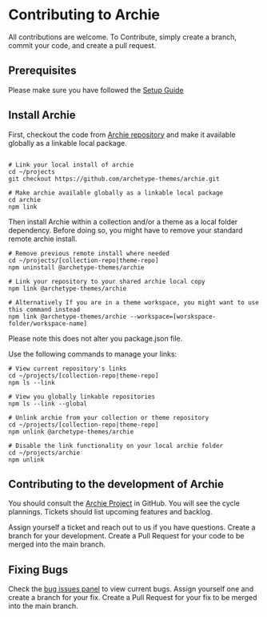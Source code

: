 # Contributing to Archie

All contributions are welcome. To Contribute, simply create a branch, commit your code, and create a pull request.

## Prerequisites

Please make sure you have followed the [Setup Guide](Setup.md)

## Install Archie

First, checkout the code from [Archie repository](https://github.com/archetype-themes/archie) and make it available
globally as a linkable local package.

```shell

# Link your local install of archie
cd ~/projects
git checkout https://github.com/archetype-themes/archie.git

# Make archie available globally as a linkable local package
cd archie
npm link
```

Then install Archie within a collection and/or a theme as a local folder dependency. Before doing so, you might have to
remove your standard remote archie install.

```shell
# Remove previous remote install where needed
cd ~/projects/[collection-repo|theme-repo]
npm uninstall @archetype-themes/archie

# Link your repository to your shared archie local copy
npm link @archetype-themes/archie

# Alternatively If you are in a theme workspace, you might want to use this command instead
npm link @archetype-themes/archie --workspace=[worskspace-folder/workspace-name]
```

Please note this does not alter you package.json file.

Use the following commands to manage your links:

```shell
# View current repository's links
cd ~/projects/[collection-repo|theme-repo]
npm ls --link

# View you globally linkable repositories
npm ls --link --global

# Unlink archie from your collection or theme repository
cd ~/projects/[collection-repo|theme-repo]
npm unlink @archetype-themes/archie

# Disable the link functionality on your local archie folder
cd ~/projects/archie
npm unlink
```

## Contributing to the development of Archie

You should consult the [Archie Project](https://github.com/orgs/archetype-themes/projects/43) in GitHub. You will see
the cycle plannings. Tickets should list upcoming features and backlog.

Assign yourself a ticket and reach out to us if you have questions. Create a branch for your development. Create a Pull
Request for your code to be merged into the main branch.

## Fixing Bugs

Check the [bug issues panel](https://github.com/archetype-themes/archie/issues?q=is%3Aopen+is%3Aissue+label%3Abug) to
view current bugs. Assign yourself one and create a branch for your fix. Create a Pull Request for your fix to be
merged into the main branch.
